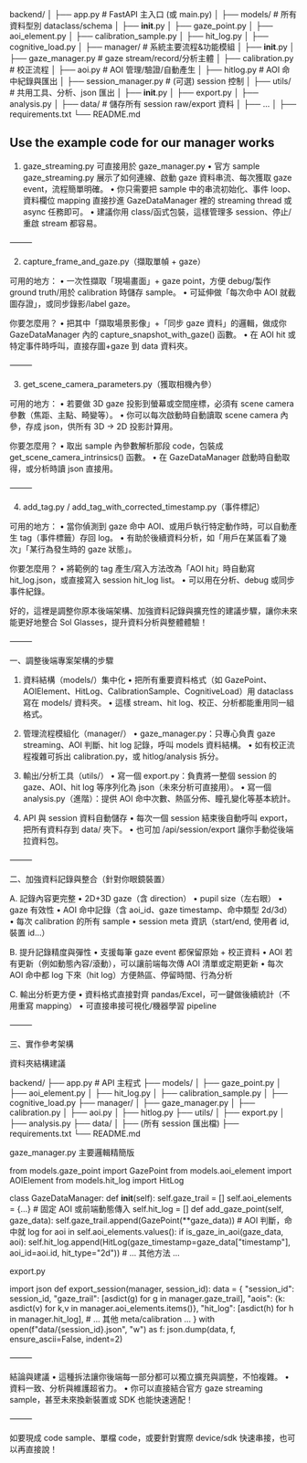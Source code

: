 backend/
│
├── app.py # FastAPI 主入口 (或 main.py)
│
├── models/ # 所有資料型別 dataclass/schema
│ ├── **init**.py
│ ├── gaze_point.py
│ ├── aoi_element.py
│ ├── calibration_sample.py
│ ├── hit_log.py
│ ├── cognitive_load.py
│
├── manager/ # 系統主要流程&功能模組
│ ├── **init**.py
│ ├── gaze_manager.py # gaze stream/record/分析主體
│ ├── calibration.py # 校正流程
│ ├── aoi.py # AOI 管理/驗證/自動產生
│ ├── hitlog.py # AOI 命中紀錄與匯出
│ ├── session_manager.py # (可選) session 控制
│
├── utils/ # 共用工具、分析、json 匯出
│ ├── **init**.py
│ ├── export.py
│ ├── analysis.py
│
├── data/ # 儲存所有 session raw/export 資料
│ ├── ...
│
├── requirements.txt
└── README.md

## Use the example code for our manager works

1. gaze_streaming.py 可直接用於 gaze_manager.py
   • 官方 sample gaze_streaming.py 展示了如何連線、啟動 gaze 資料串流、每次獲取 gaze event，流程簡單明確。
   • 你只需要把 sample 中的串流初始化、事件 loop、資料欄位 mapping 直接抄進 GazeDataManager 裡的 streaming thread 或 async 任務即可。
   • 建議你用 class/函式包裝，這樣管理多 session、停止/重啟 stream 都容易。

⸻

2. capture_frame_and_gaze.py（擷取單幀 + gaze）

可用的地方：
• 一次性擷取「現場畫面」+ gaze point，方便 debug/製作 ground truth/用於 calibration 時儲存 sample。
• 可延伸做「每次命中 AOI 就截圖存證」，或同步錄影/label gaze。

你要怎麼用？
• 把其中「擷取場景影像」+「同步 gaze 資料」的邏輯，做成你 GazeDataManager 內的 capture_snapshot_with_gaze() 函數。
• 在 AOI hit 或特定事件時呼叫，直接存圖+gaze 到 data 資料夾。

⸻

3. get_scene_camera_parameters.py（獲取相機內參）

可用的地方：
• 若要做 3D gaze 投影到螢幕或空間座標，必須有 scene camera 參數（焦距、主點、畸變等）。
• 你可以每次啟動時自動讀取 scene camera 內參，存成 json，供所有 3D → 2D 投影計算用。

你要怎麼用？
• 取出 sample 內參數解析那段 code，包裝成 get_scene_camera_intrinsics() 函數。
• 在 GazeDataManager 啟動時自動取得，或分析時讀 json 直接用。

⸻

4. add_tag.py / add_tag_with_corrected_timestamp.py（事件標記）

可用的地方：
• 當你偵測到 gaze 命中 AOI、或用戶執行特定動作時，可以自動產生 tag（事件標籤）存回 log。
• 有助於後續資料分析，如「用戶在某區看了幾次」「某行為發生時的 gaze 狀態」。

你要怎麼用？
• 將範例的 tag 產生/寫入方法改為「AOI hit」時自動寫 hit_log.json，或直接寫入 session hit_log list。
• 可以用在分析、debug 或同步事件紀錄。

好的，這裡是調整你原本後端架構、加強資料記錄與擴充性的建議步驟，讓你未來能更好地整合 Sol Glasses，提升資料分析與整體體驗！

⸻

一、調整後端專案架構的步驟

1. 資料結構（models/）集中化
   • 把所有重要資料格式（如 GazePoint、AOIElement、HitLog、CalibrationSample、CognitiveLoad）用 dataclass 寫在 models/ 資料夾。
   • 這樣 stream、hit log、校正、分析都能重用同一組格式。

2. 管理流程模組化（manager/）
   • gaze_manager.py：只專心負責 gaze streaming、AOI 判斷、hit log 記錄，呼叫 models 資料結構。
   • 如有校正流程複雜可拆出 calibration.py，或 hitlog/analysis 拆分。

3. 輸出/分析工具（utils/）
   • 寫一個 export.py：負責將一整個 session 的 gaze、AOI、hit log 等序列化為 json（未來分析可直接用）。
   • 寫一個 analysis.py（進階）：提供 AOI 命中次數、熱區分佈、瞳孔變化等基本統計。

4. API 與 session 資料自動儲存
   • 每次一個 session 結束後自動呼叫 export，把所有資料存到 data/ 夾下。
   • 也可加 /api/session/export 讓你手動從後端拉資料包。

⸻

二、加強資料記錄與整合（針對你眼鏡裝置）

A. 記錄內容更完整
• 2D+3D gaze（含 direction）
• pupil size（左右眼）
• gaze 有效性
• AOI 命中記錄（含 aoi_id、gaze timestamp、命中類型 2d/3d）
• 每次 calibration 的所有 sample
• session meta 資訊（start/end, 使用者 id, 裝置 id…）

B. 提升記錄精度與彈性
• 支援每筆 gaze event 都保留原始 + 校正資料
• AOI 若有更新（例如動態內容/滾動），可以讓前端每次傳 AOI 清單或定期更新
• 每次 AOI 命中都 log 下來（hit log）方便熱區、停留時間、行為分析

C. 輸出分析更方便
• 資料格式直接對齊 pandas/Excel，可一鍵做後續統計（不用重寫 mapping）
• 可直接串接可視化/機器學習 pipeline

⸻

三、實作參考架構

資料夾結構建議

backend/
├── app.py # API 主程式
├── models/
│ ├── gaze_point.py
│ ├── aoi_element.py
│ ├── hit_log.py
│ ├── calibration_sample.py
│ ├── cognitive_load.py
├── manager/
│ ├── gaze_manager.py
│ ├── calibration.py
│ ├── aoi.py
│ ├── hitlog.py
├── utils/
│ ├── export.py
│ ├── analysis.py
├── data/
│ ├── (所有 session 匯出檔)
├── requirements.txt
└── README.md

gaze_manager.py 主要邏輯精簡版

from models.gaze_point import GazePoint
from models.aoi_element import AOIElement
from models.hit_log import HitLog

class GazeDataManager:
def **init**(self):
self.gaze_trail = []
self.aoi_elements = {...} # 固定 AOI 或前端動態傳入
self.hit_log = []
def add_gaze_point(self, gaze_data):
self.gaze_trail.append(GazePoint(\*\*gaze_data)) # AOI 判斷，命中就 log
for aoi in self.aoi_elements.values():
if is_gaze_in_aoi(gaze_data, aoi):
self.hit_log.append(HitLog(gaze_timestamp=gaze_data["timestamp"], aoi_id=aoi.id, hit_type="2d")) # ... 其他方法 ...

export.py

import json
def export_session(manager, session_id):
data = {
"session_id": session_id,
"gaze_trail": [asdict(g) for g in manager.gaze_trail],
"aois": {k: asdict(v) for k,v in manager.aoi_elements.items()},
"hit_log": [asdict(h) for h in manager.hit_log], # ... 其他 meta/calibration ...
}
with open(f"data/{session_id}.json", "w") as f:
json.dump(data, f, ensure_ascii=False, indent=2)

⸻

結論與建議
• 這種拆法讓你後端每一部分都可以獨立擴充與調整，不怕複雜。
• 資料一致、分析與維護超省力。
• 你可以直接結合官方 gaze streaming sample，甚至未來換新裝置或 SDK 也能快速適配！

⸻

如要現成 code sample、單檔 code，或要針對實際 device/sdk 快速串接，也可以再直接說！
